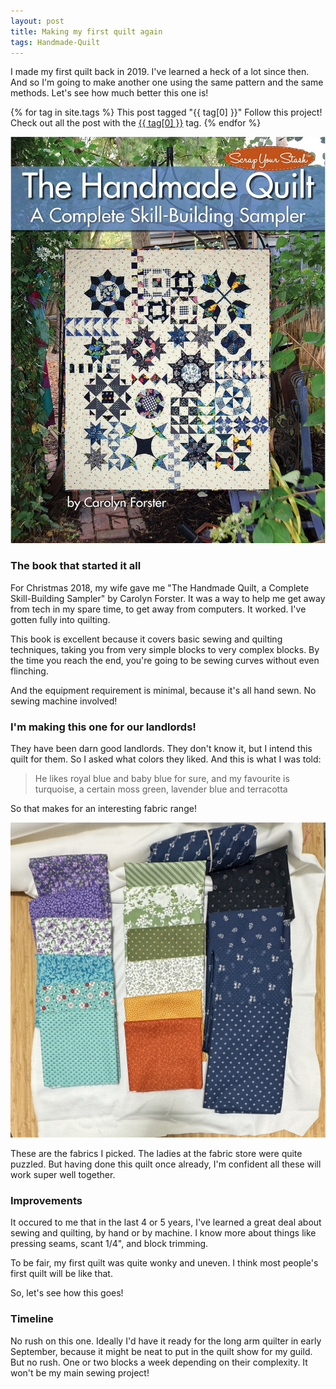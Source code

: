 ```yaml
---
layout: post
title: Making my first quilt again
tags: Handmade-Quilt
---
```

I made my first quilt back in 2019. I've learned a heck of a lot since then. And so I'm going to make another one using the same pattern and the same methods. Let's see how much better this one is!

{% for tag in site.tags %}
This post tagged "{{ tag[0] }}" Follow this project! Check out all the post with the <a href="/tags/Handmade-Quilt/">{{ tag[0] }}</a> tag.
{% endfor %}

<img src="/images/handmade-quilt-book-cover.png" alt="Book cover. The Handmade Quilt. A Complete Skill-Building Sampler. By Carolyn Forster. With a photo of the quilt, 21 different blocks.">

### The book that started it all
For Christmas 2018, my wife gave me "The Handmade Quilt, a Complete Skill-Building Sampler" by Carolyn Forster. It was a way to help me get away from tech in my spare time, to get away from computers. It worked. I've gotten fully into quilting.

This book is excellent because it covers basic sewing and quilting techniques, taking you from very simple blocks to very complex blocks. By the time you reach the end, you're going to be sewing curves without even flinching.

And the equipment requirement is minimal, because it's all hand sewn. No sewing machine involved!

### I'm making this one for our landlords!
They have been darn good landlords. They don't know it, but I intend this quilt for them. So I asked what colors they liked. And this is what I was told:

> He likes royal blue and baby blue for sure, and my favourite is turquoise, a certain moss green, lavender blue and terracotta

So that makes for an interesting fabric range!

<img src="/images/handmade-quilt-fabrics.jpg" alt="A bunch of different fabrics, mostly quarter yards, in blues, greens, lavenders, and oranges, all with different print patterns.">

These are the fabrics I picked. The ladies at the fabric store were quite puzzled. But having done this quilt once already, I'm confident all these will work super well together.

### Improvements
It occured to me that in the last 4 or 5 years, I've learned a great deal about sewing and quilting, by hand or by machine. I know more about things like pressing seams, scant 1/4", and block trimming.

To be fair, my first quilt was quite wonky and uneven. I think most people's first quilt will be like that. 

So, let's see how this goes!

### Timeline

No rush on this one. Ideally I'd have it ready for the long arm quilter in early September, because it might be neat to put in the quilt show for my guild. But no rush. One or two blocks a week depending on their complexity. It won't be my main sewing project!
